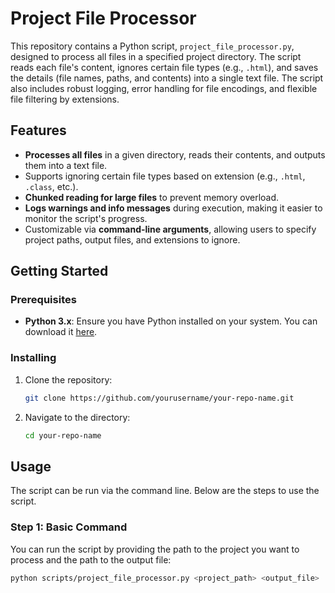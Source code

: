 # Project File Processor

This repository contains a Python script, `project_file_processor.py`, designed to process all files in a specified project directory. The script reads each file's content, ignores certain file types (e.g., `.html`), and saves the details (file names, paths, and contents) into a single text file. The script also includes robust logging, error handling for file encodings, and flexible file filtering by extensions.

## Features

- **Processes all files** in a given directory, reads their contents, and outputs them into a text file.
- Supports ignoring certain file types based on extension (e.g., `.html`, `.class`, etc.).
- **Chunked reading for large files** to prevent memory overload.
- **Logs warnings and info messages** during execution, making it easier to monitor the script's progress.
- Customizable via **command-line arguments**, allowing users to specify project paths, output files, and extensions to ignore.

## Getting Started

### Prerequisites

- **Python 3.x**: Ensure you have Python installed on your system. You can download it [here](https://www.python.org/downloads/).

### Installing

1. Clone the repository:

    ```bash
    git clone https://github.com/yourusername/your-repo-name.git
    ```

2. Navigate to the directory:

    ```bash
    cd your-repo-name
    ```

## Usage

The script can be run via the command line. Below are the steps to use the script.

### Step 1: Basic Command

You can run the script by providing the path to the project you want to process and the path to the output file:

```bash
python scripts/project_file_processor.py <project_path> <output_file>
